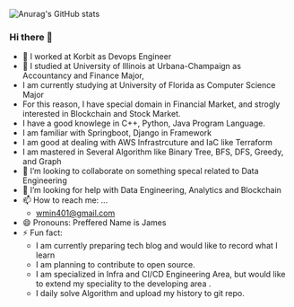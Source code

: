 ![Anurag's GitHub stats](https://github-readme-stats.vercel.app/api?username=wmin401&show_icons=true&theme=radical)



### Hi there 👋

  - 🔭 I worked at Korbit as Devops Engineer
  - 🌱 I studied at University of Illinois at Urbana-Champaign as Accountancy and Finance Major,
  - I am currently studying at University of Florida as Computer Science Major
  - For this reason, I have special domain in Financial Market, and strogly interested in Blockchain and Stock Market.
  - I have a good knowlege in C++, Python, Java Program Language.
  - I am familiar with Springboot, Django in Framework
  - I am good at dealing with AWS Infrastrcuture and IaC like Terraform
  - I am mastered in Several Algorithm like Binary Tree, BFS, DFS, Greedy, and Graph
- 👯 I’m looking to collaborate on something specal related to Data Engineering
- 🤔 I’m looking for help with Data Engineering, Analytics and Blockchain
- 📫 How to reach me: ...
  - wmin401@gmail.com
- 😄 Pronouns: Preffered Name is James
- ⚡ Fun fact:
  - I am currently preparing tech blog and would like to record what I learn
  - I am planning to contribute to open source.
  - I am specialized in Infra and CI/CD Engineering Area, but would like to extend my speciality to the developing area .
  - I daily solve Algorithm and upload my history to git repo.
 


